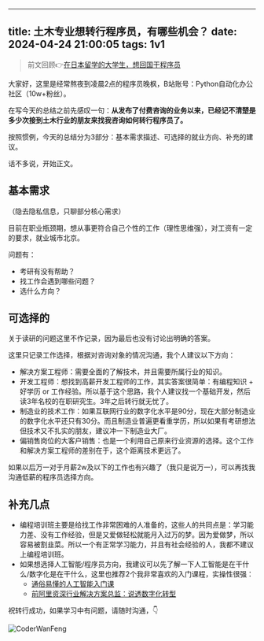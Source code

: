 
---
title: 土木专业想转行程序员，有哪些机会？
date: 2024-04-24 21:00:05
tags: 1v1
---


> 前文回顾👉[在日本留学的大学生，想回国干程序员](http://www.python4office.cn/work-story/1v1/2024/4/20240419-Japan/)


大家好，这里是经常熬夜到凌晨2点的程序员晚枫，B站账号：Python自动化办公社区（10w+粉丝）。


在写今天的总结之前先感叹一句：**从发布了付费咨询的业务以来，已经记不清楚是多少次接到土木行业的朋友来找我咨询如何转行程序员了。**

按照惯例，今天的总结分为3部分：基本需求描述、可选择的就业方向、补充的建议。

话不多说，开始正文。

## 基本需求

（隐去隐私信息，只聊部分核心需求）

目前在职业瓶颈期，想从事更符合自己个性的工作（理性思维强），对工资有一定的要求，就业城市北京。

问题有：

- 考研有没有帮助？
- 找工作会遇到哪些问题？
- 选什么方向？

## 可选择的

关于读研的问题这里不作记录，因为最后也没有讨论出明确的答案。

这里只记录工作选择，根据对咨询对象的情况沟通，我个人建议以下方向：

- 解决方案工程师：需要全面的了解技术，并且需要所属行业的知识。
- 开发工程师：想找到高薪开发工程师的工作，其实答案很简单：有编程知识 + 好学历 or 工作经验。所以基于这个思路，我个人建议找一个基础开发，然后读3年名校的在职研究生。3年之后转行就无忧了。
- 制造业的技术工作：如果互联网行业的数字化水平是90分，现在大部分制造业的数字化水平还只有30分。而且制造业普遍更看重学历，所以如果有考研想法但技术又不扎实的朋友，建议冲一下制造业大厂。
- 偏销售岗位的大客户销售：也是一个利用自己原来行业资源的选择。这个工作和解决方案工程师的差别在于，这个距离技术更远了。

如果以后万一对于月薪2w及以下的工作也有兴趣了（我只是说万一），可以再找我沟通低薪的程序员选择方向。

## 补充几点

- 编程培训班主要是给找工作非常困难的人准备的，这些人的共同点是：学习能力差、没有工作经验，但是又爱做轻松就能月入过万的梦。因为爱做梦，所以容易被割韭菜。所以一个有正常学习能力，并且有社会经验的人，我都不建议上编程培训班。
- 如果想选择人工智能/程序员方向，我建议可以先了解一下人工智能是在干什么/数字化是在干什么，这里也推荐2个我非常喜欢的入门课程，实操性很强：
  - [通俗易懂的人工智能入门课](http://gk.link/a/119FW)
  - [前阿里资深行业解决方案总监：说透数字化转型](http://gk.link/a/10EfK)

祝转行成功，如果学习中有问题，请随时沟通，👇

![CoderWanFeng](https://python-office-1300615378.cos.ap-chongqing.myqcloud.com/wechat/qr-code.jpg)


